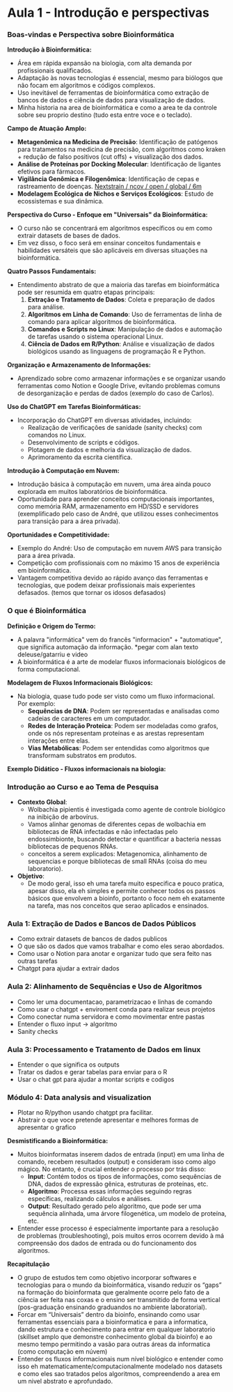 # Aula 1 - Introdução e perspectivas

### **Boas-vindas e Perspectiva sobre Bioinformática**

**Introdução à Bioinformática:**

- Área em rápida expansão na biologia, com alta demanda por profissionais qualificados.
- Adaptação às novas tecnologias é essencial, mesmo para biólogos que não focam em algoritmos e códigos complexos.
- Uso inevitável de ferramentas de bioinformática como extração de bancos de dados e ciência de dados para visualização de dados.
- Minha historia na area de bioinformática e como a area te da controle sobre seu proprio destino (tudo esta entre voce e o teclado).

**Campo de Atuação Amplo:**

- **Metagenômica na Medicina de Precisão**: Identificação de patógenos para tratamentos na medicina de precisão, com algoritmos como kraken + redução de falso positivos (cut offs) + visualização dos dados.
- **Análise de Proteínas por Docking Molecular**: Identificação de ligantes efetivos para fármacos.
- **Vigilância Genômica e Filogenômica**: Identificação de cepas e rastreamento de doenças.
[Nextstrain / ncov / open / global / 6m](https://nextstrain.org/ncov/open/global/6m)
- **Modelagem Ecológica de Nichos e Serviços Ecológicos**: Estudo de ecossistemas e sua dinâmica.

**Perspectiva do Curso - Enfoque em "Universais" da Bioinformática:**

- O curso não se concentrará em algoritmos específicos ou em como extrair datasets de bases de dados.
- Em vez disso, o foco será em ensinar conceitos fundamentais e habilidades versáteis que são aplicáveis em diversas situações na bioinformática.

**Quatro Passos Fundamentais:**

- Entendimento abstrato de que a maioria das tarefas em bioinformática pode ser resumida em quatro etapas principais:
    1. **Extração e Tratamento de Dados**: Coleta e preparação de dados para análise.
    2. **Algoritmos em Linha de Comando**: Uso de ferramentas de linha de comando para aplicar algoritmos de bioinformática.
    3. **Comandos e Scripts no Linux**: Manipulação de dados e automação de tarefas usando o sistema operacional Linux.
    4. **Ciência de Dados em R/Python**: Análise e visualização de dados biológicos usando as linguagens de programação R e Python.

**Organização e Armazenamento de Informações:**

- Aprendizado sobre como armazenar informações e se organizar usando ferramentas como Notion e Google Drive, evitando problemas comuns de desorganização e perdas de dados (exemplo do caso de Carlos).

**Uso do ChatGPT em Tarefas Bioinformáticas:**

- Incorporação do ChatGPT em diversas atividades, incluindo:
    - Realização de verificações de sanidade (sanity checks) com comandos no Linux.
    - Desenvolvimento de scripts e códigos.
    - Plotagem de dados e melhoria da visualização de dados.
    - Aprimoramento da escrita científica.

**Introdução à Computação em Nuvem:**

- Introdução básica à computação em nuvem, uma área ainda pouco explorada em muitos laboratórios de bioinformática.
- Oportunidade para aprender conceitos computacionais importantes, como memória RAM, armazenamento em HD/SSD e servidores (exemplificado pelo caso de André, que utilizou esses conhecimentos para transição para a área privada).

**Oportunidades e Competitividade:**

- Exemplo do André: Uso de computação em nuvem AWS para transição para a área privada.
- Competição com profissionais com no máximo 15 anos de experiência em bioinformática.
- Vantagem competitiva devido ao rápido avanço das ferramentas e tecnologias, que podem deixar profissionais mais experientes defasados. (temos que tornar os idosos defasados)

### **O que é Bioinformática**

**Definição e Origem do Termo:**

- A palavra "informática" vem do francês "informacion" + "automatique", que significa automação da informação. *pegar com alan texto deleuse/gatarriu e video
- A bioinformática é a arte de modelar fluxos informacionais biológicos de forma computacional.

**Modelagem de Fluxos Informacionais Biológicos:**

- Na biologia, quase tudo pode ser visto como um fluxo informacional. Por exemplo:
    - **Sequências de DNA**: Podem ser representadas e analisadas como cadeias de caracteres em um computador.
    - **Redes de Interação Proteica**: Podem ser modeladas como grafos, onde os nós representam proteínas e as arestas representam interações entre elas.
    - **Vias Metabólicas**: Podem ser entendidas como algoritmos que transformam substratos em produtos.

**Exemplo Didático - Fluxos informacionais na biologia:**

### **Introdução ao Curso e ao Tema de Pesquisa**

- **Contexto Global**:
    - Wolbachia pipientis é investigada como agente de controle biológico na inibição de arbovírus.
    - Vamos alinhar genomas de diferentes cepas de wolbachia em bibliotecas de RNA infectadas e não infectadas pelo endossimbionte, buscando detectar e quantificar a bacteria nessas bibliotecas de pequenos RNAs.
    - conceitos a serem explicados: Metagenomica, alinhamento de sequencias e porque bibliotecas de small RNAs (coisa do meu laboratorio).
- **Objetivo**:
    - De modo geral, isso eh uma tarefa muito especifica e pouco pratica, apesar disso, ela eh simples e permite conhecer todos os passos básicos que envolvem a bioinfo, portanto o foco nem eh exatamente na tarefa, mas nos conceitos que serao aplicados e ensinados.

### **Aula 1: Extração de Dados e Bancos de Dados Públicos**

- Como extrair datasets de bancos de dados publicos
- O que são os dados que vamos trabalhar e como eles serao abordados.
- Como usar o Notion para anotar e organizar tudo que sera feito nas outras tarefas
- Chatgpt para ajudar a extrair dados

### **Aula 2: Alinhamento de Sequências e Uso de Algoritmos**

- Como ler uma documentacao, parametrizacao e linhas de comando
- Como usar o chatgpt + enviroment conda para realizar seus projetos
- Como conectar numa servidora e como movimentar entre pastas
- Entender o fluxo input → algoritmo
- Sanity checks

### **Aula 3: Processamento e Tratamento de Dados em linux**

- Entender o que significa os outputs
- Tratar os dados e gerar tabelas para enviar para o R
- Usar o chat gpt para ajudar a montar scripts e codigos

### **Módulo 4: Data analysis and visualization**

- Plotar no R/python usando chatgpt pra facilitar.
- Abstrair o que voce pretende apresentar e melhores formas de apresentar o grafico

**Desmistificando a Bioinformática:**

- Muitos bioinformatas inserem dados de entrada (input) em uma linha de comando, recebem resultados (output) e consideram isso como algo mágico. No entanto, é crucial entender o processo por trás disso:
    - **Input**: Contém todos os tipos de informações, como sequências de DNA, dados de expressão gênica, estruturas de proteínas, etc.
    - **Algoritmo**: Processa essas informações seguindo regras específicas, realizando cálculos e análises.
    - **Output**: Resultado gerado pelo algoritmo, que pode ser uma sequência alinhada, uma árvore filogenética, um modelo de proteína, etc.
- Entender esse processo é especialmente importante para a resolução de problemas (troubleshooting), pois muitos erros ocorrem devido à má compreensão dos dados de entrada ou do funcionamento dos algoritmos.

**Recapitulação**

- O grupo de estudos tem como objetivo incorporar softwares e tecnologias para o mundo da bioinformática, visando reduzir os “gaps” na formação do bioinformata que geralmente ocorre pelo fato de a ciência ser feita nas coxas e o ensino ser transmitido de forma vertical (pos-graduação ensinando graduandos no ambiente laboratorial).
- Forcar em “Universais” dentro da bioinfo, ensinando como usar ferramentas essenciais para a bioinformatica e para a informatica, dando estrutura e conhecimento para entrar em qualquer laboratorio (skillset amplo que demonstre conhecimento global da bioinfo) e ao mesmo tempo permitindo a vasão para outras áreas da informatica (como computação em núvem)
- Entender os fluxos informacionais num nível biológico e entender como isso eh matematicamente/computacionalmente modelado nos datasets e como eles sao tratados pelos algoritmos, compreendendo a area em um nivel abstrato e aprofundado.